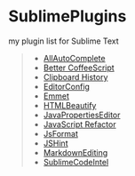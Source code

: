 SublimePlugins
==============

my plugin list for Sublime Text

> * [AllAutoComplete](https://github.com/alienhard/SublimeAllAutocomplete)
> * [Better CoffeeScript](https://github.com/aponxi/sublime-better-coffeescript/tree/st2)
> * [Clipboard History](https://sublime.wbond.net/packages/Clipboard%20History)
> * [EditorConfig](https://sublime.wbond.net/packages/EditorConfig)
> * [Emmet](https://sublime.wbond.net/packages/Emmet)
> * [HTMLBeautify](https://sublime.wbond.net/packages/HTMLBeautify)
> * [JavaPropertiesEditor](https://sublime.wbond.net/packages/JavaPropertiesEditor)
> * [JavaScript Refactor](https://sublime.wbond.net/packages/JavaScript%20Refactor)
> * [JsFormat](https://sublime.wbond.net/packages/JsFormat)
> * [JSHint](https://sublime.wbond.net/packages/JSHint)
> * [MarkdownEditing](https://sublime.wbond.net/packages/MarkdownEditing)
> * [SublimeCodeIntel](https://sublime.wbond.net/packages/SublimeCodeIntel)
